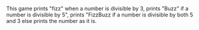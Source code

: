 This game prints "fizz" when a number is divisible by 3, prints "Buzz" if a number is divisible by 5", prints "FizzBuzz if a number is divisible by both 5 and 3 else prints the number as it is.
